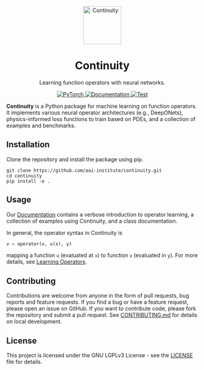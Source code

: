 <div align="center">

<img alt="Continuity" src="https://aai-institute.github.io/continuity/img/icon.png" width="100">

<h1>Continuity</h1>

Learning function operators with neural networks.

<a href="https://pytorch.org/get-started/locally/">
  <img alt="PyTorch" src="https://img.shields.io/badge/PyTorch-ee4c2c?logo=pytorch&logoColor=white">
</a>
<a href="https://aai-institute.github.io/continuity/">
  <img alt="Documentation" src="https://img.shields.io/badge/Documentation-blue">
</a>
<a href="https://github.com/aai-institute/continuity/actions/workflows/test.yml">
  <img alt="Test" src="https://github.com/aai-institute/continuity/actions/workflows/test.yml/badge.svg">
</a>
</div>

**Continuity** is a Python package for machine learning on function operators.
It implements various neural operator architectures (e.g., DeepONets),
physics-informed loss functions to train based on PDEs, and a collection of
examples and benchmarks.

## Installation
Clone the repository and install the package using pip.
```
git clone https://github.com/aai-institute/continuity.git
cd continuity
pip install -e .
```

## Usage
Our [Documentation](https://aai-institute.github.io/continuity/) contains a
verbose introduction to operator learning, a collection of examples using
Continuity, and a class documentation.

In general, the operator syntax in Continuity is
```python
v = operator(x, u(x), y)
```
mapping a function `u` (evaluated at `x`) to function `v` (evaluated in `y`).
For more details, see
[Learning Operators](https://aai-institute.github.io/continuity/operators/index.html).

## Contributing
Contributions are welcome from anyone in the form of pull requests, bug reports
and feature requests. If you find a bug or have a feature request, please open
an issue on GitHub. If you want to contribute code, please fork the repository
and submit a pull request. See [CONTRIBUTING.md](CONTRIBUTING.md) for details on
local development.

## License
This project is licensed under the GNU LGPLv3 License - see the
[LICENSE](LICENSE) file for details.

